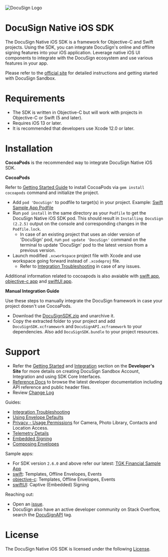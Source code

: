 ![DocuSign Logo](images/docusign.svg)
# DocuSign Native iOS SDK

The DocuSign Native iOS SDK is a framework for Objective-C and Swift projects. Using the SDK, you can integrate DocuSign's online and offline signing features into your iOS application. Leverage native iOS UI components to integrate with the DocuSign ecosystem and use various features in your app.

Please refer to the [official site](https://developers.docusign.com/docs/mobile-sdks/ios-sdk/) for detailed instructions and getting started with DocuSign Sandbox.

Requirements
============
- The SDK is written in Objective-C but will work with projects in Objective-C or Swift (5 and later).
- Requires iOS 13 or later.
- It is recommended that developers use Xcode 12.0 or later.

Installation
=============

**CocoaPods** is the recommended way to integrate DocuSign Native iOS SDK. 

**CocoaPods**

Refer to [Getting Started Guide](https://guides.cocoapods.org/using/getting-started.html) to install CocoaPods via `gem install cocoapods` command and initialize the project. 

* Add `pod 'DocuSign'` to podfile to target(s) in your project. Example: [Swift Sample App Podfile](docusign-sdk-sample-swift/Podfile)
* Run `pod install` in the same directory as your `Podfile` to get the DocuSign Native iOS SDK pod. This should result in `Installing DocuSign (2.2.5)` output on the console and corresponding changes in the `Podfile.lock`.
  * In case of an existing project that uses an older version of 'DocuSign' pod, run `pod update 'DocuSign'` command on the terminal to update 'DocuSign' pod to the latest version from a previous version.
* Launch modified `.xcworkspace` project file with Xcode and use workspace going forward instead of `.xcodeproj` file.
  * Refer to [Integration Troubleshooting](support-files/Integration-Troubleshooting.md) in case of any issues.

Additional information related to cocoapods is also avaiable with [swift app](docusign-sdk-sample-swift/), [objective-c app](docusign-sdk-sample-objc/) and [swiftUI app](docusign-sdk-sample-swiftui/).

**Manual Integration Guide**

Use these steps to manually integrate the DocuSign framework in case your project doesn't use CocoaPods.

* Download the [DocuSignSDK.zip](DocuSignSDK.zip) and unarchive it. 
* Copy the extracted folder to your project and add `DocuSignSDK.xcframework` and `DocuSignAPI.xcframework` to your dependencies. Also add `DocuSignSDK.bundle` to your project resources.

Support
===========

* Refer the [Getting Started](https://developers.docusign.com/ios_sdk/developer.html) and [Integration](https://developers.docusign.com/ios_sdk/developer.html) section on the **Developer's Site** for more details on creating DocuSign Sandbox Account, Integration and using SDK Core Interfaces.
* [Reference Docs](https://developers.docusign.com/ios_sdk/refdocs/html/annotated.html) to browse the latest developer documentation including API reference and public header files.
* Review [Change Log](CHANGELOG.md)

Guides: 
 * [Integration Troubleshooting](support-files/Integration-Troubleshooting.md)
 * [Using Envelope Defaults](Using-Envelope-Defaults.md)
 * [Privacy - Usage Permissions](support-files/Permissions-Requirements.md) for Camera, Photo Library, Contacts and Location Access.
 * [Telemetry Details](support-files/Telemetry-Details.md)  
 * [Embedded Signing](Embedded-Signing.md)
 * [Composing Envelopes](Compose-Envelope.md)

Sample apps: 
 * For SDK version `2.6.0` and above refer our latest: [TGK Financial Sample App](https://github.com/docusign/sample-app-tgk-financial-ios/)
 * [swift](docusign-sdk-sample-swift/): Templates, Offline Envelopes, Events
 * [objective-c](docusign-sdk-sample-objc/): Templates, Offline Envelopes, Events
 * [swiftUI](docusign-sdk-sample-swiftui/): Captive (Embedded) Signing

Reaching out: 
* Open an [issue](https://github.com/docusign/native-ios-sdk/issues).
* DocuSign also have an active developer community on Stack Overflow, search the [DocuSignAPI](http://stackoverflow.com/questions/tagged/docusignapi) tag.

License
=======

The DocuSign Native iOS SDK is licensed under the following [License](LICENSE.docx).
